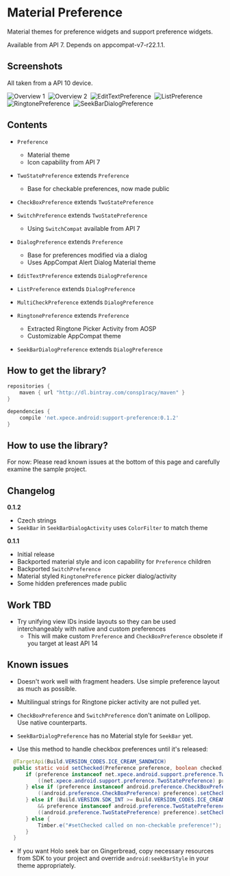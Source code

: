# Material Preference

Material themes for preference widgets and support preference widgets.

Available from API 7. Depends on appcompat-v7-r22.1.1.

## Screenshots

All taken from a API 10 device.

![Overview 1](./docs/device-2015-05-16-022153.png)&nbsp;
![Overview 2](./docs/device-2015-05-16-022305.png)&nbsp;
![EditTextPreference](./docs/device-2015-05-16-022337.png)&nbsp;
![ListPreference](./docs/device-2015-05-16-022400.png)&nbsp;
![RingtonePreference](./docs/device-2015-05-16-022428.png)&nbsp;
![SeekBarDialogPreference](./docs/device-2015-05-17-164239.png)

## Contents

- `Preference`
  - Material theme
  - Icon capability from API 7

- `TwoStatePreference` extends `Preference`
  - Base for checkable preferences, now made public

- `CheckBoxPreference` extends `TwoStatePreference`

- `SwitchPreference` extends `TwoStatePreference`
  - Using `SwitchCompat` available from API 7

- `DialogPreference` extends `Preference`
  - Base for preferences modified via a dialog
  - Uses AppCompat Alert Dialog Material theme

- `EditTextPreference` extends `DialogPreference`

- `ListPreference` extends `DialogPreference`

- `MultiCheckPreference` extends `DialogPreference`

- `RingtonePreference` extends `Preference`
  - Extracted Ringtone Picker Activity from AOSP
  - Customizable AppCompat theme

- `SeekBarDialogPreference` extends `DialogPreference`

## How to get the library?

```groovy
repositories {
    maven { url "http://dl.bintray.com/consp1racy/maven" }
}

dependencies {
    compile 'net.xpece.android:support-preference:0.1.2'
}
```

## How to use the library?

For now: Please read known issues at the bottom of this page and carefully examine the sample project.

## Changelog

**0.1.2**
- Czech strings
- `SeekBar` in `SeekBarDialogActivity` uses `ColorFilter` to match theme

**0.1.1**
- Initial release
- Backported material style and icon capability for `Preference` children
- Backported `SwitchPreference`
- Material styled `RingtonePreference` picker dialog/activity
- Some hidden preferences made public

## Work TBD

- Try unifying view IDs inside layouts so they can be used interchangeably with native and custom preferences
  - This will make custom `Preference` and `CheckBoxPreference` obsolete if you target at least API 14

## Known issues

- Doesn't work well with fragment headers. Use simple preference layout as much as possible.
- Multilingual strings for Ringtone picker activity are not pulled yet.
- `CheckBoxPreference` and `SwitchPreference` don't animate on Lollipop. Use native counterparts.
- `SeekBarDialogPreference` has no Material style for `SeekBar` yet.

- Use this method to handle checkbox preferences until it's released:
```java
  @TargetApi(Build.VERSION_CODES.ICE_CREAM_SANDWICH)
  public static void setChecked(Preference preference, boolean checked) {
      if (preference instanceof net.xpece.android.support.preference.TwoStatePreference) {
          ((net.xpece.android.support.preference.TwoStatePreference) preference).setChecked(checked);
      } else if (preference instanceof android.preference.CheckBoxPreference) {
          ((android.preference.CheckBoxPreference) preference).setChecked(checked);
      } else if (Build.VERSION.SDK_INT >= Build.VERSION_CODES.ICE_CREAM_SANDWICH
          && preference instanceof android.preference.TwoStatePreference) {
          ((android.preference.TwoStatePreference) preference).setChecked(checked);
      } else {
          Timber.e("#setChecked called on non-checkable preference!");
      }
  }
```
- If you want Holo seek bar on Gingerbread, copy necessary resources from SDK to your project and override `android:seekBarStyle` in your theme appropriately.
